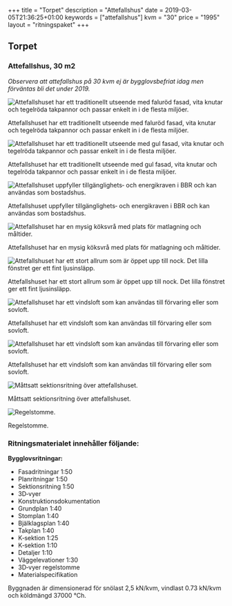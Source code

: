 +++
title = "Torpet"
description = "Attefallshus"
date = 2019-03-05T21:36:25+01:00
keywords = ["attefallshus"]
kvm = "30"
price = "1995"
layout = "ritningspaket"
+++

## Torpet

### Attefallshus, 30 m2

_Observera att attefallshus på 30 kvm ej är bygglovsbefriat idag men förväntas bli det under 2019._

![Attefallshuset har ett traditionellt utseende med faluröd fasad, vita knutar och tegelröda takpannor och passar enkelt in i de flesta miljöer.](https://byggteknikcentrum.se/img/ritningspaket/torpet/attefallshus-torpet-framsida-rod_small.jpg)

Attefallshuset har ett traditionellt utseende med faluröd fasad, vita knutar och tegelröda takpannor och passar enkelt in i de flesta miljöer.

![Attefallshuset har ett traditionellt utseende med gul fasad, vita knutar och tegelröda takpannor och passar enkelt in i de flesta miljöer.](https://byggteknikcentrum.se/img/ritningspaket/torpet/attefallshus-torpet-framsida-gul_small.jpg)

Attefallshuset har ett traditionellt utseende med gul fasad, vita knutar och tegelröda takpannor och passar enkelt in i de flesta miljöer.

![Attefallshuset uppfyller tillgänglighets‐ och energikraven i BBR och kan användas som bostadshus.](https://byggteknikcentrum.se/img/ritningspaket/torpet/attefallshus-tropet-bottenplan_small.png)

Attefallshuset uppfyller tillgänglighets‐ och energikraven i BBR och kan användas som bostadshus.

![Attefallshuset har en mysig köksvrå med plats för matlagning och måltider.](https://byggteknikcentrum.se/img/ritningspaket/torpet/attefallshus-torpet-3d-vy-koket_small.jpg)

Attefallshuset har en mysig köksvrå med plats för matlagning och måltider.

![Attefallshuset har ett stort allrum som är öppet upp till nock. Det lilla fönstret ger ett fint ljusinsläpp.](https://byggteknikcentrum.se/img/ritningspaket/torpet/attefallshus-torpet-3d-vy-allrum_small.jpg)

Attefallshuset har ett stort allrum som är öppet upp till nock. Det lilla fönstret ger ett fint ljusinsläpp.

![Attefallshuset har ett vindsloft som kan användas till förvaring eller som sovloft.](https://byggteknikcentrum.se/img/ritningspaket/torpet/attefallshus-torpet-loftplan_small.png)

Attefallshuset har ett vindsloft som kan användas till förvaring eller som sovloft.

![Attefallshuset har ett vindsloft som kan användas till förvaring eller som sovloft.](https://byggteknikcentrum.se/img/ritningspaket/torpet/attefallshus-torpet-3d-vy-loft_small.jpg)

Attefallshuset har ett vindsloft som kan användas till förvaring eller som sovloft.

![Måttsatt sektionsritning över attefallshuset.](https://byggteknikcentrum.se/img/ritningspaket/torpet/attefallshus-torpet-sektionsritning_small.png)

Måttsatt sektionsritning över attefallshuset.

![Regelstomme.](https://byggteknikcentrum.se/img/ritningspaket/torpet/attefallshus-torpet-3d-vy-regelstomme_small.jpg)

Regelstomme.

### Ritningsmaterialet innehåller följande:

**Bygglovsritningar:**

*   Fasadritningar 1:50
*   Planritningar 1:50
*   Sektionsritning 1:50
*   3D‐vyer
*   Konstruktionsdokumentation
*   Grundplan 1:40
*   Stomplan 1:40
*   Bjälklagsplan 1:40
*   Takplan 1:40
*   K‐sektion 1:25
*   K‐sektion 1:10
*   Detaljer 1:10
*   Väggelevationer 1:30
*   3D‐vyer regelstomme
*   Materialspecifikation

Byggnaden är dimensionerad för snölast 2,5 kN/kvm, vindlast 0.73 kN/kvm och köldmängd 37000 °Ch.
